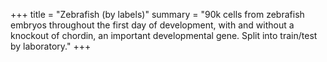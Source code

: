 +++
title = "Zebrafish (by labels)"
summary = "90k cells from zebrafish embryos throughout the first day of development, with and without a knockout of chordin, an important developmental gene. Split into train/test by laboratory."
+++

